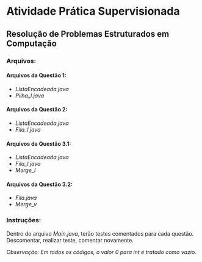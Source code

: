 
# Atividade Prática Supervisionada

## Resolução de Problemas Estruturados em Computação


### Arquivos:

#### Arquivos da Questão 1:

- *ListaEncadeada.java*
- *Pilha_l.java*

#### Arquivos da Questão 2:

- *ListaEncadeada.java*
- *Fila_l.java*

#### Arquivos da Questão 3.1:

- *ListaEncadeada.java*
- *Fila_l.java*
- *Merge_l*

#### Arquivos da Questão 3.2:
- *Fila.java*
-  *Merge_v*


### Instruções:

Dentro do arquivo *Main.java*, terão testes comentados para cada questão. Descomentar, realizar teste, comentar novamente.

*Observação: Em todos os códigos, o valor 0 para int é tratado como vazio.*
